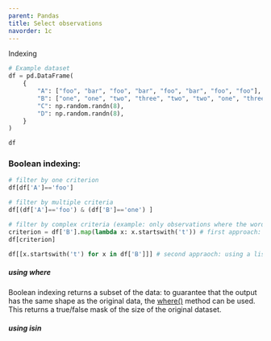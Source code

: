 ```yaml
---
parent: Pandas 
title: Select observations 
navorder: 1c 
---
```


Indexing
```python
# Example dataset
df = pd.DataFrame(
    {
        "A": ["foo", "bar", "foo", "bar", "foo", "bar", "foo", "foo"],
        "B": ["one", "one", "two", "three", "two", "two", "one", "three"],
        "C": np.random.randn(8),
        "D": np.random.randn(8),
    }
)

df

```

### Boolean indexing:
```python 
# filter by one criterion
df[df['A']=='foo']

# filter by multiple criteria
df[(df['A']=='foo') & (df['B']=='one') ] 

# filter by complex criteria (example: only observations where the word in the second column starts with 't'): 
criterion = df['B'].map(lambda x: x.startswith('t')) # first approach: using the map method
df[criterion]

df[[x.startswith('t') for x in df['B']]] # second appraoch: using a list comprehension (slower)

```

##### using where 
Boolean indexing returns a subset of the data: 
to guarantee that the output has the same shape as the original data, the [where()](https://pandas.pydata.org/pandas-docs/stable/user_guide/indexing.html#the-where-method-and-masking) method can be used. This returns a true/false mask of the size of the original dataset.

##### using isin
